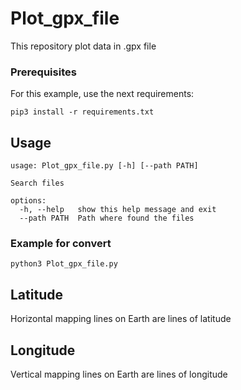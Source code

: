 # Plot_gpx_file
This repository plot data in .gpx file

### Prerequisites 
For this example, use the next requirements: 

```
pip3 install -r requirements.txt
```

## Usage

```
usage: Plot_gpx_file.py [-h] [--path PATH]

Search files

options:
  -h, --help   show this help message and exit
  --path PATH  Path where found the files
```

### Example for convert

```
python3 Plot_gpx_file.py
```

## Latitude
Horizontal mapping lines on Earth are lines of latitude

## Longitude
Vertical mapping lines on Earth are lines of longitude
